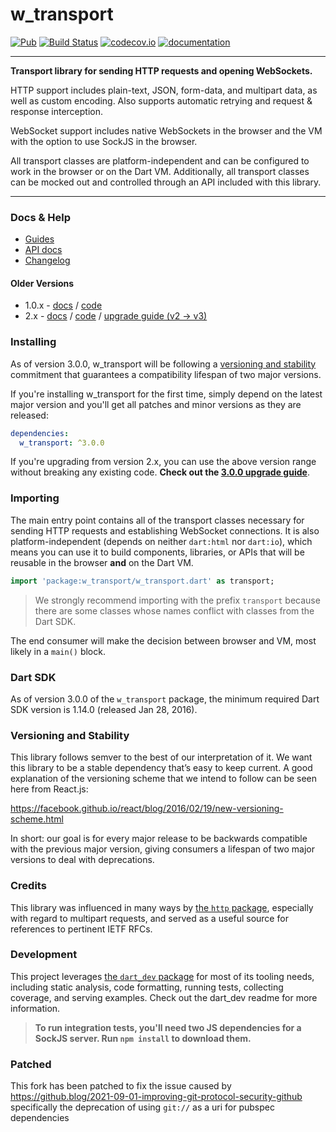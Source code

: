 # w_transport 
[![Pub](https://img.shields.io/pub/v/w_transport.svg)](https://pub.dartlang.org/packages/w_transport)
[![Build Status](https://travis-ci.org/Workiva/w_transport.svg?branch=travis-ci)](https://travis-ci.org/Workiva/w_transport)
[![codecov.io](http://codecov.io/github/Workiva/w_transport/coverage.svg?branch=master)](http://codecov.io/github/Workiva/w_transport?branch=master)
[![documentation](https://img.shields.io/badge/Documentation-w__transport-blue.svg)](https://www.dartdocs.org/documentation/w_transport/latest/)

---

**Transport library for sending HTTP requests and opening WebSockets.**

HTTP support includes plain-text, JSON, form-data, and multipart data, as well
as custom encoding. Also supports automatic retrying and request & response
interception.

WebSocket support includes native WebSockets in the browser and the VM with
the option to use SockJS in the browser.

All transport classes are platform-independent and can be configured to work
in the browser or on the Dart VM. Additionally, all transport classes can be
mocked out and controlled through an API included with this library.

---

### Docs & Help

- [Guides](/docs/)
- [API docs](https://www.dartdocs.org/documentation/w_transport/latest/index.html)
- [Changelog](/CHANGELOG.md)


#### Older Versions

- 1.0.x - [docs](https://github.com/Workiva/w_transport/blob/1.0.0/README.md) / [code](https://github.com/Workiva/w_transport/tree/1.0.0)
- 2.x - [docs](https://github.com/Workiva/w_transport/blob/2.0.0/README.md) / [code](https://github.com/Workiva/w_transport/tree/2.0.0) / [upgrade guide (v2 -> v3)](https://github.com/Workiva/w_transport/blob/master/docs/upgrade-guides/v3.0.0.md)


### Installing
As of version 3.0.0, w_transport will be following a
[versioning and stability](#versioning-and-stability) commitment that guarantees
a compatibility lifespan of two major versions.

If you're installing w_transport for the first time, simply depend on the latest
major version and you'll get all patches and minor versions as they are
released:

```yaml
dependencies:
  w_transport: ^3.0.0
```

If you're upgrading from version 2.x, you can use the above version range
without breaking any existing code. **Check out the
[3.0.0 upgrade guide](/docs/upgrade-guides/v3.0.0.md)**.


### Importing

The main entry point contains all of the transport classes necessary for sending
HTTP requests and establishing WebSocket connections. It is also
platform-independent (depends on neither `dart:html` nor `dart:io`), which means
you can use it to build components, libraries, or APIs that will be reusable in
the browser **and** on the Dart VM.

```dart
import 'package:w_transport/w_transport.dart' as transport;
```

> We strongly recommend importing with the prefix `transport` because there are
> some classes whose names conflict with classes from the Dart SDK.

The end consumer will make the decision between browser and VM, most likely in a
`main()` block.


### Dart SDK

As of version 3.0.0 of the `w_transport` package, the minimum required Dart SDK
version is 1.14.0 (released Jan 28, 2016).


### Versioning and Stability

This library follows semver to the best of our interpretation of it. We want
this library to be a stable dependency that’s easy to keep current. A good
explanation of the versioning scheme that we intend to follow can be seen here
from React.js:

https://facebook.github.io/react/blog/2016/02/19/new-versioning-scheme.html

In short: our goal is for every major release to be backwards compatible with
the previous major version, giving consumers a lifespan of two major versions to
deal with deprecations.


### Credits

This library was influenced in many ways by
[the `http` package](https://github.com/dart-lang/http), especially with regard
to multipart requests, and served as a useful source for references to pertinent
IETF RFCs.


### Development

This project leverages [the `dart_dev` package](https://github.com/Workiva/dart_dev)
for most of its tooling needs, including static analysis, code
formatting, running tests, collecting coverage, and serving examples.
Check out the dart_dev readme for more information.

> **To run integration tests, you'll need two JS dependencies for a SockJS
> server. Run `npm install` to download them.**

### Patched

This fork has been patched to fix the issue caused by <https://github.blog/2021-09-01-improving-git-protocol-security-github> specifically the deprecation of using `git://` as a uri for pubspec dependencies